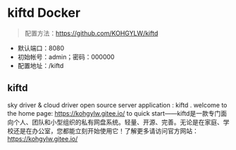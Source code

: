 # kiftd Docker
> 配置方法：https://github.com/KOHGYLW/kiftd
- 默认端口：8080
- 初始帐号：admin；密码：000000
- 配置地址：/kiftd

## kiftd
sky driver & cloud driver open source server application : kiftd . welcome to the home page: https://kohgylw.gitee.io/ to quick start——kiftd是一款专门面向个人、团队和小型组织的私有网盘系统。轻量、开源、完善。无论是在家庭、学校还是在办公室，您都能立刻开始使用它！了解更多请访问官方网站： https://kohgylw.gitee.io/